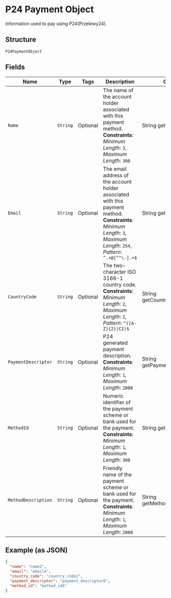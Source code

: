 
# P24 Payment Object

Information used to pay using P24(Przelewy24).

## Structure

`P24PaymentObject`

## Fields

| Name | Type | Tags | Description | Getter | Setter |
|  --- | --- | --- | --- | --- | --- |
| `Name` | `String` | Optional | The name of the account holder associated with this payment method.<br>**Constraints**: *Minimum Length*: `3`, *Maximum Length*: `300` | String getName() | setName(String name) |
| `Email` | `String` | Optional | The email address of the account holder associated with this payment method.<br>**Constraints**: *Minimum Length*: `3`, *Maximum Length*: `254`, *Pattern*: `^.+@[^"\-].+$` | String getEmail() | setEmail(String email) |
| `CountryCode` | `String` | Optional | The two-character ISO 3166-1 country code.<br>**Constraints**: *Minimum Length*: `2`, *Maximum Length*: `2`, *Pattern*: `^([A-Z]{2}\|C2)$` | String getCountryCode() | setCountryCode(String countryCode) |
| `PaymentDescriptor` | `String` | Optional | P24 generated payment description.<br>**Constraints**: *Minimum Length*: `1`, *Maximum Length*: `2000` | String getPaymentDescriptor() | setPaymentDescriptor(String paymentDescriptor) |
| `MethodId` | `String` | Optional | Numeric identifier of the payment scheme or bank used for the payment.<br>**Constraints**: *Minimum Length*: `1`, *Maximum Length*: `300` | String getMethodId() | setMethodId(String methodId) |
| `MethodDescription` | `String` | Optional | Friendly name of the payment scheme or bank used for the payment.<br>**Constraints**: *Minimum Length*: `1`, *Maximum Length*: `2000` | String getMethodDescription() | setMethodDescription(String methodDescription) |

## Example (as JSON)

```json
{
  "name": "name2",
  "email": "email4",
  "country_code": "country_code2",
  "payment_descriptor": "payment_descriptor6",
  "method_id": "method_id6"
}
```

